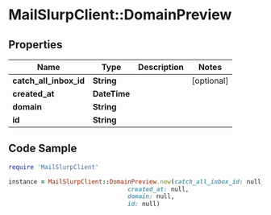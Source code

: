 # MailSlurpClient::DomainPreview

## Properties

Name | Type | Description | Notes
------------ | ------------- | ------------- | -------------
**catch_all_inbox_id** | **String** |  | [optional] 
**created_at** | **DateTime** |  | 
**domain** | **String** |  | 
**id** | **String** |  | 

## Code Sample

```ruby
require 'MailSlurpClient'

instance = MailSlurpClient::DomainPreview.new(catch_all_inbox_id: null,
                                 created_at: null,
                                 domain: null,
                                 id: null)
```


